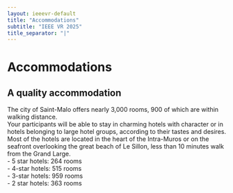 ```yaml
---
layout: ieeevr-default
title: "Accommodations"
subtitle: "IEEE VR 2025"
title_separator: "|"
---
```

<div>
    <h1>Accommodations</h1>
    <h2>A quality accommodation</h2>
    <p>
      The city of Saint-Malo offers nearly 3,000 rooms, 900 of which are within walking distance. <br>
      Your participants will be able to stay in charming hotels with character or in hotels belonging to large hotel groups, according to their tastes and desires. Most of the hotels are located in the heart of the Intra-Muros or on the seafront overlooking the great beach of Le Sillon, less than 10 minutes walk from the Grand Large.<br>
    - 5 star hotels: 264 rooms<br>
    - 4-star hotels: 515 rooms<br>
    - 3-star hotels: 959 rooms<br>
    - 2 star hotels: 363 rooms<br>
    </p>
</div>
